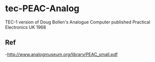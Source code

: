 # tec-PEAC-Analog
TEC-1 version of Doug Bollen's Analogue Computer published Practical Electronics UK 1968


## Ref
-http://www.analogmuseum.org/library/PEAC_small.pdf

